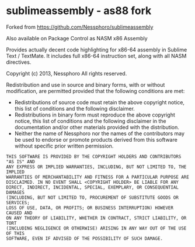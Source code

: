 sublimeassembly - as88 fork
===============
Forked from <https://github.com/Nessphoro/sublimeassembly>

Also available on Package Control as NASM x86 Assembly 

Provides actually decent code highlighting for x86-64 assembly in Sublime Text / TextMate.
It includes full x86-64 instruction set, along with all NASM directives.

Copyright (c) 2013, Nessphoro
All rights reserved.

Redistribution and use in source and binary forms, with or without
modification, are permitted provided that the following conditions are met:

   * Redistributions of source code must retain the above copyright
      notice, this list of conditions and the following disclaimer.
   * Redistributions in binary form must reproduce the above copyright
      notice, this list of conditions and the following disclaimer in the
      documentation and/or other materials provided with the distribution.
   * Neither the name of Nessphoro nor the
      names of the contributors may be used to endorse or promote products
      derived from this software without specific prior written permission.

```
THIS SOFTWARE IS PROVIDED BY THE COPYRIGHT HOLDERS AND CONTRIBUTORS "AS IS" AND  
ANY EXPRESS OR IMPLIED WARRANTIES, INCLUDING, BUT NOT LIMITED TO, THE IMPLIED  
WARRANTIES OF MERCHANTABILITY AND FITNESS FOR A PARTICULAR PURPOSE ARE  
DISCLAIMED. IN NO EVENT SHALL <COPYRIGHT HOLDER> BE LIABLE FOR ANY  
DIRECT, INDIRECT, INCIDENTAL, SPECIAL, EXEMPLARY, OR CONSEQUENTIAL DAMAGES  
(INCLUDING, BUT NOT LIMITED TO, PROCUREMENT OF SUBSTITUTE GOODS OR SERVICES;  
LOSS OF USE, DATA, OR PROFITS; OR BUSINESS INTERRUPTION) HOWEVER CAUSED AND  
ON ANY THEORY OF LIABILITY, WHETHER IN CONTRACT, STRICT LIABILITY, OR TORT  
(INCLUDING NEGLIGENCE OR OTHERWISE) ARISING IN ANY WAY OUT OF THE USE OF THIS  
SOFTWARE, EVEN IF ADVISED OF THE POSSIBILITY OF SUCH DAMAGE.
```
